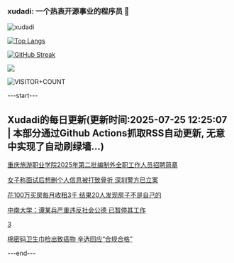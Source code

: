 ### xudadi: 一个热衷开源事业的程序员 👋

![xudadi](https://github-readme-stats-git-masterorgs-github-readme-stats-team.vercel.app/api?username=xudadi)

[![Top Langs](https://github-readme-stats.vercel.app/api/top-langs/?username=xudadi)](https://github.com/anuraghazra/github-readme-stats)

[![GitHub Streak](https://streak-stats.demolab.com?user=xudadi&locale=zh_Hans)](https://git.io/streak-stats)

![](https://raw.githubusercontent.com/xudadi/xudadi/main/assets/github-contribution-grid-snake.svg)

![VISITOR+COUNT](https://komarev.com/ghpvc/?username=xudadi&label=VISITOR+COUNT)


---start---

## Xudadi的每日更新(更新时间:2025-07-25 12:25:07 | 本部分通过Github Actions抓取RSS自动更新, 无意中实现了自动刷绿墙...)

[重庆旅游职业学院2025年第二批编制外全职工作人员招聘简章](https://www.gongkaoleida.com/article/2529979)

[女子称面试后想删个人信息被打致骨折 深圳警方已立案](https://m.163.com/news/article/K596274E053469LG.html)

[花100万买房每月收租3千 结果20人发现房子不是自己的](https://m.163.com/news/article/K58CI4P00514EGPO.html)

[中南大学：谭某兵严重违反社会公德 已暂停其工作](https://m.163.com/news/article/K58JKV9C0530JPVV.html)

[3](https://m.163.com/touch/news/sub/domestic)

[棉密码卫生巾检出致癌物 辛选回应“合规合格”](https://m.163.com/news/article/K58PI5RR051492T3.html)

---end---
